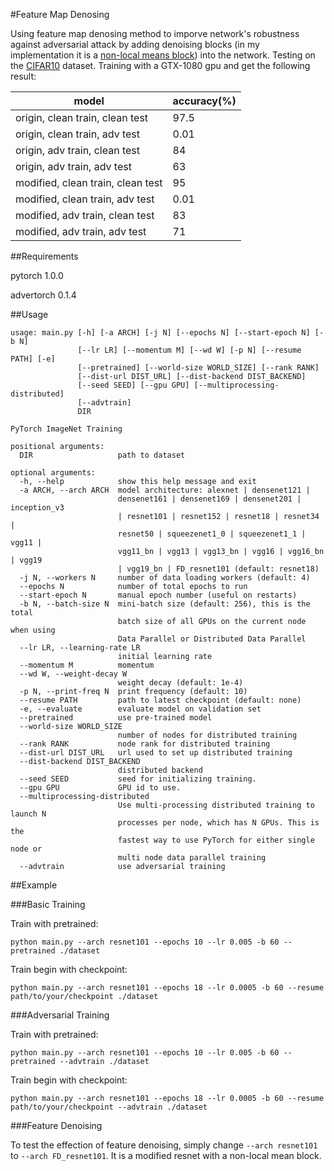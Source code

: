 #Feature Map Denosing

Using feature map denosing method to imporve network's robustness against adversarial attack by adding denoising blocks (in my implementation it is a [non-local means block](https://arxiv.org/abs/1711.07971)) into the network. Testing on the [CIFAR10](https://www.cs.toronto.edu/~kriz/cifar.html) dataset. Training with a GTX-1080 gpu and get the following result:

| model | accuracy(%) |
| ---- | ----|
| origin, clean train, clean test | 97.5 |
| origin, clean train, adv test | 0.01 |
| origin, adv train, clean test | 84 |
| origin, adv train, adv test | 63 |
| modified, clean train, clean test | 95 |
| modified, clean train, adv test | 0.01 |
| modified, adv train, clean test | 83 |
| modified, adv train, adv test | 71 |

##Requirements

pytorch 1.0.0

advertorch 0.1.4

##Usage

```
usage: main.py [-h] [-a ARCH] [-j N] [--epochs N] [--start-epoch N] [-b N]
               [--lr LR] [--momentum M] [--wd W] [-p N] [--resume PATH] [-e]
               [--pretrained] [--world-size WORLD_SIZE] [--rank RANK]
               [--dist-url DIST_URL] [--dist-backend DIST_BACKEND]
               [--seed SEED] [--gpu GPU] [--multiprocessing-distributed]
               [--advtrain]
               DIR

PyTorch ImageNet Training

positional arguments:
  DIR                   path to dataset

optional arguments:
  -h, --help            show this help message and exit
  -a ARCH, --arch ARCH  model architecture: alexnet | densenet121 |
                        densenet161 | densenet169 | densenet201 | inception_v3
                        | resnet101 | resnet152 | resnet18 | resnet34 |
                        resnet50 | squeezenet1_0 | squeezenet1_1 | vgg11 |
                        vgg11_bn | vgg13 | vgg13_bn | vgg16 | vgg16_bn | vgg19
                        | vgg19_bn | FD_resnet101 (default: resnet18)
  -j N, --workers N     number of data loading workers (default: 4)
  --epochs N            number of total epochs to run
  --start-epoch N       manual epoch number (useful on restarts)
  -b N, --batch-size N  mini-batch size (default: 256), this is the total
                        batch size of all GPUs on the current node when using
                        Data Parallel or Distributed Data Parallel
  --lr LR, --learning-rate LR
                        initial learning rate
  --momentum M          momentum
  --wd W, --weight-decay W
                        weight decay (default: 1e-4)
  -p N, --print-freq N  print frequency (default: 10)
  --resume PATH         path to latest checkpoint (default: none)
  -e, --evaluate        evaluate model on validation set
  --pretrained          use pre-trained model
  --world-size WORLD_SIZE
                        number of nodes for distributed training
  --rank RANK           node rank for distributed training
  --dist-url DIST_URL   url used to set up distributed training
  --dist-backend DIST_BACKEND
                        distributed backend
  --seed SEED           seed for initializing training.
  --gpu GPU             GPU id to use.
  --multiprocessing-distributed
                        Use multi-processing distributed training to launch N
                        processes per node, which has N GPUs. This is the
                        fastest way to use PyTorch for either single node or
                        multi node data parallel training
  --advtrain            use adversarial training

```

##Example

###Basic Training

Train with pretrained:

```
python main.py --arch resnet101 --epochs 10 --lr 0.005 -b 60 --pretrained ./dataset 
```

Train begin with checkpoint:

```
python main.py --arch resnet101 --epochs 18 --lr 0.0005 -b 60 --resume path/to/your/checkpoint ./dataset 
```

###Adversarial Training

Train with pretrained:

```
python main.py --arch resnet101 --epochs 10 --lr 0.005 -b 60 --pretrained --advtrain ./dataset 
```

Train begin with checkpoint:

```
python main.py --arch resnet101 --epochs 18 --lr 0.0005 -b 60 --resume path/to/your/checkpoint --advtrain ./dataset 
```

###Feature Denoising

To test the effection of feature denoising, simply change `--arch resnet101` to `--arch FD_resnet101`. It is a modified resnet with a non-local mean block.
